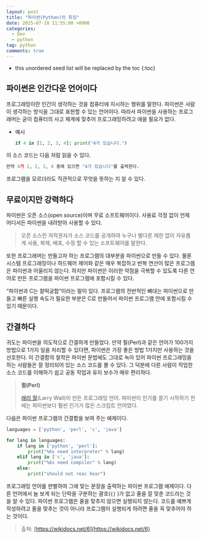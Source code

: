```yaml
---
layout: post
title: "파이썬(Python)의 특징"
date: 2025-07-18 11:55:00 +0900
categories: 
  - Dev
  - python
tag: python
comments: true
---
```


* this unordered seed list will be replaced by the toc
{:toc}

## 파이썬은 인간다운 언어이다

프로그래밍이란 인간이 생각하는 것을 컴퓨터에 지시하는 행위를 말한다. 파이썬은 사람이 생각하는 방식을 그대로 표현할 수 있는 언어이다. 따라서 파이썬을 사용하는 프로그래머는 굳이 컴퓨터의 사고 체계에 맞추어 프로그래밍하려고 애쓸 필요가 없다.

- 예시

    ```Python
    if 4 in [1, 2, 3, 4]: print("4가 있습니다.")
    ```


이 소스 코드는 다음 처럼 읽을 수 있다.

```Python
만약 4가 1, 2, 3, 4 중에 있으면 "4가 있습니다"를 출력한다.
```

프로그램을 모르더라도 직관적으로 무엇을 뜻하는 지 알 수 있다.



## 무료이지만 강력하다

파이썬은 오픈 소스(open source)이며 무료 소프트웨어이다. 사용료 걱정 없이 언제 어디서든 파이썬을 내려받아 사용할 수 있다.

> 오픈 소스란 저작권자가 소스 코드를 공개하여 누구나 별다른 제한 없이 자유롭게 사용, 복제, 배포, 수정 할 수 있는 소프트웨어를 말한다.

또한 프로그래머는 만들고자 하는 프로그램의 대부분을 파이썬으로 만들 수 있다. 물론 시스템 프로그래밍이나 하드웨어 제어와 같은 매우 복잡하고 반복 연산이 많은 프로그램은 파이썬과 어울리지 않는다. 하지만 파이썬은 이러한 약점을 극복할 수 있도록 다른 언어로 만든 프로그램을 파이썬 프로그램에 포함시킬 수 있다.

“파이썬과 C는 찰떡궁합”이라는 말이 있다. 프로그램의 전반적인 뼈대는 파이썬으로 만들고 빠른 실행 속도가 필요한 부분은 C로 만들어서 파이썬 프로그램 안에 포함시킬 수 있기 때문이다.



## 간결하다

귀도는 파이썬을 의도적으로 간결하게 만들었다. 만약 펄(Perl)과 같은 언어가 100가지 방법으로 1가지 일을 처리할 수 있다면, 파이썬은 가장 좋은 방법 1가지만 사용하는 것을 선호한다. 이 간결함의 철학은 파이썬 문법에도 그대로 녹아 있어 파이썬 프로그래밍을 하는 사람들은 잘 정리되어 있는 소스 코드를 볼 수 있다. 그 덕분에 다른 사람이 작업한 소스 코드를 이해하기 쉽고 공동 작업과 유지 보수가 매우 편리하다.

> **펄(Perl)**
>
> [래리 월](https://wikidocs.net/wiki/%EB%9E%98%EB%A6%AC%20%EC%9B%94/)(Larry Wall)이 만든 프로그래밍 언어. 파이썬이 인기를 끌기 시작하기 전에는 파이썬보다 훨씬 인기가 많은 스크립트 언어였다.

다음은 파이썬 프로그램의 간결함을 보여 주는 예제이다.

```Python
languages = ['python', 'perl', 'c', 'java']

for lang in languages:
	if lang in ['python', 'perl']:
		print("%6s need interpreter" % lang)
	elif lang in ['c', 'java']:
		print("%6s need compiler" % lang)
	else:
		print("should not reac hear")
```

프로그래밍 언어를 판별하여 그에 맞는 문장을 출력하는 파이썬 프로그램 예제이다. 다른 언어에서 늘 보게 되는 단락을 구분하는 괄호(`{}` )가 없고 줄을 잘 맞춘 코드라는 것을 알 수 있다. 파이썬 프로그램은 줄을 맞추지 않으면 실행되지 않는다. 코드를 예쁘게 작성하려고 줄을 맞추는 것이 아니라 프로그램이 실행되게 하려면 줄을 꼭 맞추어야 하는 것이다.



> 출처: [https://wikidocs.net/6](https://wikidocs.net/6)
